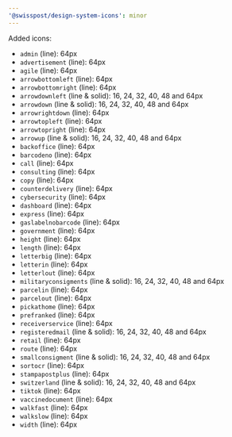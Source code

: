 ```yaml
---
'@swisspost/design-system-icons': minor
---
```


Added icons:

- `admin` (line): 64px
- `advertisement` (line): 64px
- `agile` (line): 64px
- `arrowbottomleft` (line): 64px
- `arrowbottomright` (line): 64px
- `arrowdownleft` (line & solid): 16, 24, 32, 40, 48 and 64px
- `arrowdown` (line & solid): 16, 24, 32, 40, 48 and 64px
- `arrowrightdown` (line): 64px
- `arrowtopleft` (line): 64px
- `arrowtopright` (line): 64px
- `arrowup` (line & solid): 16, 24, 32, 40, 48 and 64px
- `backoffice` (line): 64px
- `barcodeno` (line): 64px
- `call` (line): 64px
- `consulting` (line): 64px
- `copy` (line): 64px
- `counterdelivery` (line): 64px
- `cybersecurity` (line): 64px
- `dashboard` (line): 64px
- `express` (line): 64px
- `gaslabelnobarcode` (line): 64px
- `government` (line): 64px
- `height` (line): 64px
- `length` (line): 64px
- `letterbig` (line): 64px
- `letterin` (line): 64px
- `letterlout` (line): 64px
- `militaryconsigments` (line & solid): 16, 24, 32, 40, 48 and 64px
- `parcelin` (line): 64px
- `parcelout` (line): 64px
- `pickathome` (line): 64px
- `prefranked` (line): 64px
- `receiverservice` (line): 64px
- `registeredmail` (line & solid): 16, 24, 32, 40, 48 and 64px
- `retail` (line): 64px
- `route` (line): 64px
- `smallconsigment` (line & solid): 16, 24, 32, 40, 48 and 64px
- `sortocr` (line): 64px
- `stampapostplus` (line): 64px
- `switzerland` (line & solid): 16, 24, 32, 40, 48 and 64px
- `tiktok` (line): 64px
- `vaccinedocument` (line): 64px
- `walkfast` (line): 64px
- `walkslow` (line): 64px
- `width` (line): 64px